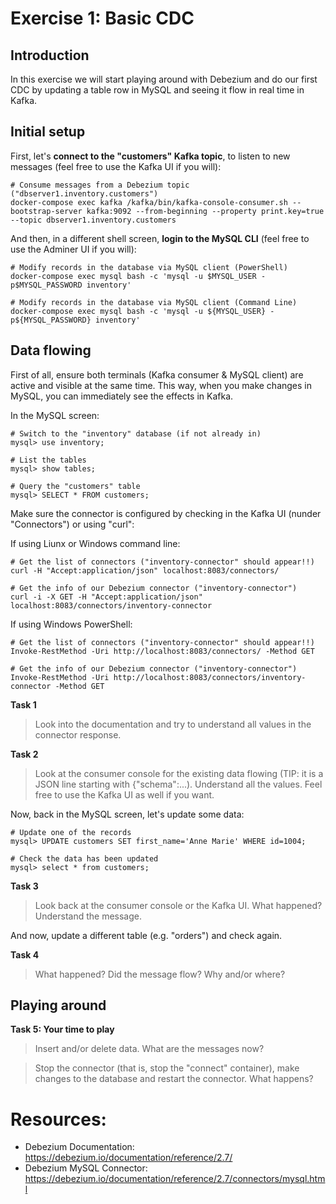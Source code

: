 # Exercise 1: Basic CDC

## Introduction

In this exercise we will start playing around with Debezium and do our first CDC by updating a table row in MySQL and seeing it flow in real time in Kafka.

## Initial setup

First, let's **connect to the "customers" Kafka topic**, to listen to new messages (feel free to use the Kafka UI if you will):

```shell
# Consume messages from a Debezium topic ("dbserver1.inventory.customers")
docker-compose exec kafka /kafka/bin/kafka-console-consumer.sh --bootstrap-server kafka:9092 --from-beginning --property print.key=true --topic dbserver1.inventory.customers
```

And then, in a different shell screen, **login to the MySQL CLI** (feel free to use the Adminer UI if you will):

```shell
# Modify records in the database via MySQL client (PowerShell)
docker-compose exec mysql bash -c 'mysql -u $MYSQL_USER -p$MYSQL_PASSWORD inventory'

# Modify records in the database via MySQL client (Command Line)
docker-compose exec mysql bash -c 'mysql -u ${MYSQL_USER} -p${MYSQL_PASSWORD} inventory'
```

## Data flowing

First of all, ensure both terminals (Kafka consumer & MySQL client) are active and visible at the same time. This way, when you make changes in MySQL, you can immediately see the effects in Kafka.

In the MySQL screen:

```shell
# Switch to the "inventory" database (if not already in)
mysql> use inventory;

# List the tables
mysql> show tables;

# Query the "customers" table
mysql> SELECT * FROM customers;
```

Make sure the connector is configured by checking in the Kafka UI (nunder "Connectors") or using "curl":

If using Liunx or Windows command line:

```shell
# Get the list of connectors ("inventory-connector" should appear!!)
curl -H "Accept:application/json" localhost:8083/connectors/

# Get the info of our Debezium connector ("inventory-connector")
curl -i -X GET -H "Accept:application/json" localhost:8083/connectors/inventory-connector
```

If using Windows PowerShell:

```shell
# Get the list of connectors ("inventory-connector" should appear!!)
Invoke-RestMethod -Uri http://localhost:8083/connectors/ -Method GET

# Get the info of our Debezium connector ("inventory-connector")
Invoke-RestMethod -Uri http://localhost:8083/connectors/inventory-connector -Method GET
```

**Task 1**

> Look into the documentation and try to understand all values in the connector response.

**Task 2**

> Look at the consumer console for the existing data flowing (TIP: it is a JSON line starting with {"schema":...). Understand all the values. Feel free to use the Kafka UI as well if you want.

Now, back in the MySQL screen, let's update some data:

```shell
# Update one of the records
mysql> UPDATE customers SET first_name='Anne Marie' WHERE id=1004;

# Check the data has been updated
mysql> select * from customers;
```

**Task 3**

> Look back at the consumer console or the Kafka UI. What happened? Understand the message.

And now, update a different table (e.g. "orders") and check again.

**Task 4**

> What happened? Did the message flow? Why and/or where?

## Playing around

**Task 5: Your time to play**

> Insert and/or delete data. What are the messages now?

> Stop the connector (that is, stop the "connect" container), make changes to the database and restart the connector. What happens?

# Resources:

* Debezium Documentation: https://debezium.io/documentation/reference/2.7/
* Debezium MySQL Connector: https://debezium.io/documentation/reference/2.7/connectors/mysql.html